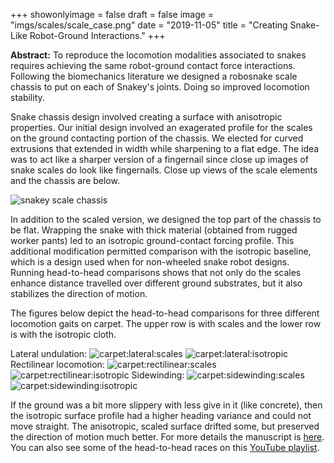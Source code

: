 +++
showonlyimage = false
draft = false
image = "imgs/scales/scale_case.png"
date  = "2019-11-05"
title = "Creating Snake-Like Robot-Ground Interactions."
+++

**Abstract:** To reproduce the locomotion modalities associated to snakes
requires achieving the same robot-ground contact force interactions.
Following the biomechanics literature we designed a robosnake scale
chassis to put on each of Snakey's joints. Doing so improved locomotion
stability.
<!--more-->

Snake chassis design involved creating a surface with anisotropic
properties. Our initial design involved an exagerated profile for the
scales on the ground contacting portion of the chassis. We elected for
curved extrusions that extended in width while sharpening to a flat
edge. The idea was to act like a sharper version of a fingernail since
close up images of snake scales do look like fingernails.  Close up
views of the scale elements and the chassis are below.

![snakey scale chassis][1]

In addition to the scaled version, we designed the top part of the
chassis to be flat. Wrapping the snake with thick material (obtained
from rugged worker pants) led to an isotropic ground-contact forcing
profile.  This additional modification permitted comparison with the
isotropic baseline, which is a design used when for non-wheeled snake 
robot designs.  Running head-to-head comparisons shows that not only do
the scales enhance distance travelled over different ground substrates,
but it also stabilizes the direction of motion.

The figures below depict the head-to-head comparisons for three
different locomotion gaits on carpet. The upper row is with scales and
the lower row is with the isotropic cloth.

Lateral undulation:
![carpet:lateral:scales][2]
![carpet:lateral:isotropic][3]
Rectilinear locomotion:
![carpet:rectilinear:scales][4]
![carpet:rectilinear:isotropic][5]
Sidewinding:
![carpet:sidewinding:scales][6]
![carpet:sidewinding:isotropic][7]

If the ground was a bit more slippery with less give in it (like
concrete), then the isotropic surface profile had a higher heading
variance and could not move straight. The anisotropic, scaled surface
drifted some, but preserved the direction of motion much better.
For more details the manuscript is
[here](https://doi.org/10.1017/S0263574718001522).   You can also see
some of the head-to-head races on this [YouTube
playlist](https://www.youtube.com/playlist?list=PLWPjf-IY-3dG4p-ylyTQOMnnbCRz80mQS).


[1]: /BioLoco/public/imgs/scales/snakey_cad_design_all.png
[2]: /BioLoco/public/imgs/scales/carpet/tiled_image_lateral_undulation_anisotropic_natural.png
[3]: /BioLoco/public/imgs/scales/carpet/tiled_image_lateral_undulation_isotropic_natural.png
[4]: /BioLoco/public/imgs/scales/carpet/tiled_image_rectilinear_anisotropic_natural.png
[5]: /BioLoco/public/imgs/scales/carpet/tiled_image_rectilinear_isotropic_natural.png
[6]: /BioLoco/public/imgs/scales/carpet/tiled_image_sidewinding_anisotropic_natural.png
[7]: /BioLoco/public/imgs/scales/carpet/tiled_image_sidewinding_isotropic_natural.png

